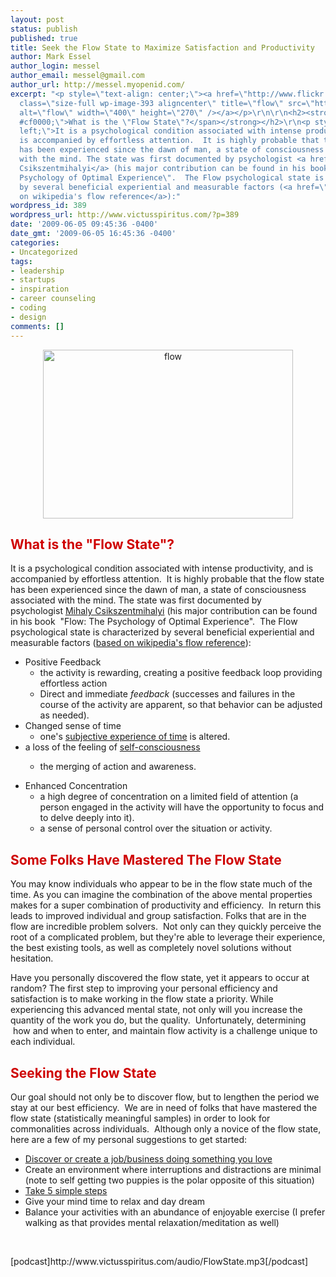 ```yaml
---
layout: post
status: publish
published: true
title: Seek the Flow State to Maximize Satisfaction and Productivity
author: Mark Essel
author_login: messel
author_email: messel@gmail.com
author_url: http://messel.myopenid.com/
excerpt: "<p style=\"text-align: center;\"><a href=\"http://www.flickr.com/photos/neilspicys/\"><img
  class=\"size-full wp-image-393 aligncenter\" title=\"flow\" src=\"http://www.victusspiritus.com/wp-content/uploads/2009/06/flow.jpg\"
  alt=\"flow\" width=\"400\" height=\"270\" /></a></p>\r\n\r\n<h2><strong><span style=\"color:
  #cf0000;\">What is the \"Flow State\"?</span></strong></h2>\r\n<p style=\"text-align:
  left;\">It is a psychological condition associated with intense productivity, and
  is accompanied by effortless attention.  It is highly probable that the flow state
  has been experienced since the dawn of man, a state of consciousness associated
  with the mind. The state was first documented by psychologist <a href=\"http://en.wikipedia.org/wiki/Mihaly_Csikszentmihalyi\">Mihaly
  Csikszentmihalyi</a> (his major contribution can be found in his book  \"Flow: The
  Psychology of Optimal Experience\".  The Flow psychological state is characterized
  by several beneficial experiential and measurable factors (<a href=\"http://en.wikipedia.org/wiki/Flow_(psychology)\">based
  on wikipedia's flow reference</a>):"
wordpress_id: 389
wordpress_url: http://www.victusspiritus.com/?p=389
date: '2009-06-05 09:45:36 -0400'
date_gmt: '2009-06-05 16:45:36 -0400'
categories:
- Uncategorized
tags:
- leadership
- startups
- inspiration
- career counseling
- coding
- design
comments: []
---
```

<p style="text-align: center;"><a href="http://www.flickr.com/photos/neilspicys/"><img class="size-full wp-image-393 aligncenter" title="flow" src="http://www.victusspiritus.com/wp-content/uploads/2009/06/flow.jpg" alt="flow" width="400" height="270" /></a></p>
<h2><strong><span style="color: #cf0000;">What is the "Flow State"?</span></strong></h2>
<p style="text-align: left;">It is a psychological condition associated with intense productivity, and is accompanied by effortless attention.  It is highly probable that the flow state has been experienced since the dawn of man, a state of consciousness associated with the mind. The state was first documented by psychologist <a href="http://en.wikipedia.org/wiki/Mihaly_Csikszentmihalyi">Mihaly Csikszentmihalyi</a> (his major contribution can be found in his book  "Flow: The Psychology of Optimal Experience".  The Flow psychological state is characterized by several beneficial experiential and measurable factors (<a href="http://en.wikipedia.org/wiki/Flow_(psychology)">based on wikipedia's flow reference</a>):<a id="more"></a><a id="more-389"></a></p>
<ul>
<li>Positive Feedback
<ul>
<li>the activity is rewarding, creating a positive feedback loop providing effortless action</li>
</ul>
<ul>
<li>Direct and immediate <em>feedback</em> (successes and failures in the course of the activity are apparent, so that behavior can be adjusted as needed).</li>
</ul>
</li>
<li>Changed sense of time
<ul>
<li>one's <a class="mw-redirect" title="Perception of duration" href="http://en.wikipedia.org/wiki/Perception_of_duration">subjective experience of time</a> is altered.</li>
</ul>
<li>a loss of the feeling of <a title="Self-consciousness" href="http://en.wikipedia.org/wiki/Self-consciousness">self-consciousness</a></li>
<ul>
<li>the merging of action and awareness.</li>
</ul>
<ul></ul>
</li>
<li>Enhanced Concentration
<ul>
<li>a high degree of concentration on a limited field of attention (a person engaged in the activity will have the opportunity to focus and to delve deeply into it).</li>
</ul>
<ul>
<li>a sense of personal control over the situation or activity.</li>
</ul>
</li>
</ul>
<h2><span style="color: #cf0000;">Some Folks Have Mastered The Flow State</span></h2>
<p>You may know individuals who appear to be in the flow state much of the time. As you can imagine the combination of the above mental properties makes for a super combination of productivity and efficiency.  In return this leads to improved individual and group satisfaction. Folks that are in the flow are incredible problem solvers.  Not only can they quickly perceive the root of a complicated problem, but they're able to leverage their experience, the best existing tools, as well as completely novel solutions without hesitation.</p>
<p>Have you personally discovered the flow state, yet it appears to occur at random? The first step to improving your personal efficiency and satisfaction is to make working in the flow state a priority. While experiencing this advanced mental state, not only will you increase the quantity of the work you do, but the quality.  Unfortunately, determining  how and when to enter, and maintain flow activity is a challenge unique to each individual.</p>
<h2><span style="font-weight: normal;"><span style="color: #cf0000;"><strong>Seeking the Flow State</strong></span><br />
</span></h2>
<p>Our goal should not only be to discover flow, but to lengthen the period we stay at our best efficiency.  We are in need of folks that have mastered the flow state (statistically meaningful samples) in order to look for commonalities across individuals.  Although only a novice of the flow state, here are a few of my personal suggestions to get started:</p>
<ul>
<li><a href="http://www.victusspiritus.com/2009/05/29/my-first-ebook/">Discover or create a job/business doing something you love</a></li>
<li>Create an environment where interruptions and distractions are minimal (note to self getting two puppies is the polar opposite of this situation)</li>
<li><a href="http://www.victusspiritus.com/2009/04/07/5-simple-steps-to-change-yourself-and-the-world/">Take 5 simple steps</a></li>
<li>Give your mind time to relax and day dream</li>
<li>Balance your activities with an abundance of enjoyable exercise (I prefer walking as that provides mental relaxation/meditation as well)</li>
</ul>
<p> </p>
<p style="text-align: left; ">[podcast]http://www.victusspiritus.com/audio/FlowState.mp3[/podcast]</p>

